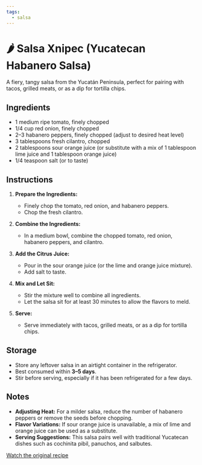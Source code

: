 ```yaml
---
tags:
  - salsa
---
```


# 🌶️ Salsa Xnipec (Yucatecan Habanero Salsa)

A fiery, tangy salsa from the Yucatán Peninsula, perfect for pairing with tacos, grilled meats, or as a dip for tortilla chips.

## Ingredients

- 1 medium ripe tomato, finely chopped
- 1/4 cup red onion, finely chopped
- 2–3 habanero peppers, finely chopped (adjust to desired heat level)
- 3 tablespoons fresh cilantro, chopped
- 2 tablespoons sour orange juice (or substitute with a mix of 1 tablespoon lime juice and 1 tablespoon orange juice)
- 1/4 teaspoon salt (or to taste)

## Instructions

1. **Prepare the Ingredients:**
   - Finely chop the tomato, red onion, and habanero peppers.
   - Chop the fresh cilantro.

2. **Combine the Ingredients:**
   - In a medium bowl, combine the chopped tomato, red onion, habanero peppers, and cilantro.

3. **Add the Citrus Juice:**
   - Pour in the sour orange juice (or the lime and orange juice mixture).
   - Add salt to taste.

4. **Mix and Let Sit:**
   - Stir the mixture well to combine all ingredients.
   - Let the salsa sit for at least 30 minutes to allow the flavors to meld.

5. **Serve:**
   - Serve immediately with tacos, grilled meats, or as a dip for tortilla chips.

## Storage

- Store any leftover salsa in an airtight container in the refrigerator.
- Best consumed within **3–5 days**.
- Stir before serving, especially if it has been refrigerated for a few days.

## Notes

- **Adjusting Heat:** For a milder salsa, reduce the number of habanero peppers or remove the seeds before chopping.
- **Flavor Variations:** If sour orange juice is unavailable, a mix of lime and orange juice can be used as a substitute.
- **Serving Suggestions:** This salsa pairs well with traditional Yucatecan dishes such as cochinita pibil, panuchos, and salbutes.

[Watch the original recipe](https://www.mexicoinmykitchen.com/xnipec-salsa-recipe-habanero/)
